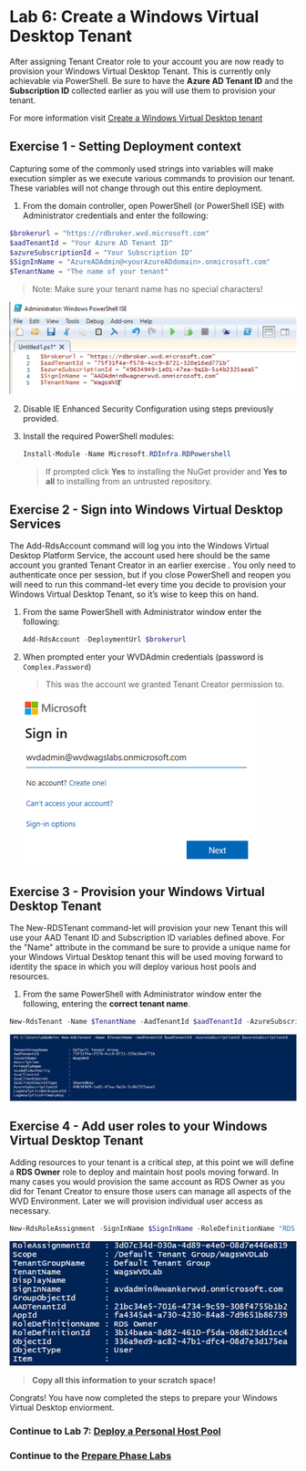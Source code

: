 # Lab 6: Create a Windows Virtual Desktop Tenant

After assigning Tenant Creator role to your account you are now ready to provision your Windows Virtual Desktop Tenant. This is currently only achievable via PowerShell. Be sure to have the **Azure AD Tenant ID** and the **Subscription ID** collected earlier as you will use them to provision your tenant.

For more information visit [Create a Windows Virtual Desktop tenant](https://docs.microsoft.com/en-us/azure/virtual-desktop/tenant-setup-azure-active-directory#create-a-windows-virtual-desktop-tenant)

## Exercise 1 - Setting Deployment context

Capturing some of the commonly used strings into variables will make execution simpler as we execute various commands to provision our tenant. These variables will not change through out this entire deployment.  

1. From the domain controller, open PowerShell (or PowerShell ISE) with Administrator credentials and enter the following:

```PowerShell
$brokerurl = "https://rdbroker.wvd.microsoft.com"
$aadTenantId = "Your Azure AD Tenant ID"
$azureSubscriptionId = "Your Subscription ID"
$SignInName = "AzureADAdmin@<yourAzureADdomain>.onmicrosoft.com"
$TenantName = "The name of your tenant"
```

   > Note: Make sure your tenant name has no special characters!

   ![TenantVariables](../attachments/TenantVariables.PNG)

2. Disable IE Enhanced Security Configuration using steps previously provided.
3. Install the required PowerShell modules:

   ```PowerShell
   Install-Module -Name Microsoft.RDInfra.RDPowershell
   ```

   > If prompted click **Yes** to installing the NuGet provider and **Yes to all** to installing from an untrusted repository.

## Exercise 2 - Sign into Windows Virtual Desktop Services

   The Add-RdsAccount command will log you into the Windows Virtual Desktop Platform Service, the account used here should be the same account you granted Tenant Creator in an earlier exercise . You only need to authenticate once per session, but if you close PowerShell and reopen you will need to run this command-let every time you decide to provision your Windows Virtual Desktop Tenant, so it’s wise to keep this on hand.

1. From the same PowerShell with Administrator window enter the following:

   ```PowerShell
   Add-RdsAccount -DeploymentUrl $brokerurl
   ```

2. When prompted enter your WVDAdmin credentials (password is `Complex.Password`)

   > This was the account we granted Tenant Creator permission to.

     ![WVDCreds](../attachments/WVDCreds.PNG)

## Exercise 3 - Provision your Windows Virtual Desktop Tenant

   The New-RDSTenant command-let will provision your new Tenant this will use your AAD Tenant ID and Subscription ID variables defined above. For the "Name" attribute in the command be sure to provide a unique name for your Windows Virtual Desktop tenant this will be used moving forward to identity the space in which you will deploy various host pools and resources.  

1. From the same PowerShell with Administrator window enter the following, entering the **correct tenant name**.

```PowerShell
New-RdsTenant -Name $TenantName -AadTenantId $aadTenantId -AzureSubscriptionId $azureSubscriptionId
```

![WVDTenantProvisioned](../attachments/WVDTenantProvisioned.PNG)

## Exercise 4 - Add user roles to your Windows Virtual Desktop Tenant

Adding resources to your tenant is a critical step, at this point we will define a **RDS Owner** role to deploy and maintain host pools moving forward. In many cases you would provision the same account as RDS Owner as you did for Tenant Creator to ensure those users can manage all aspects of the WVD Environment. Later we will provision individual user access as necessary.

```PowerShell
New-RdsRoleAssignment -SignInName $SignInName -RoleDefinitionName "RDS Owner" -TenantName $TenantName -AadTenantId $aadTenantId
```

![AddRoleToWVD](../attachments/AddRoleToWVD.PNG)

>**Copy all this information to your scratch space!**

Congrats! You have now completed the steps to prepare your Windows Virtual Desktop enviorment.  

### Continue to Lab 7: [Deploy a Personal Host Pool](../Deploy/Deploy-Lab07-Deploy-a-Personal-Host-Pool.md)

### Continue to the [Prepare Phase Labs](../Prepare/prepare.md)
